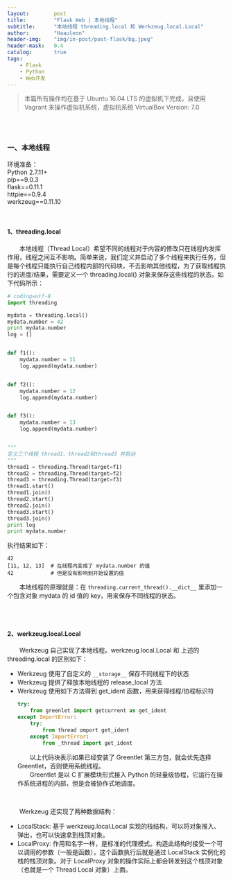 ```yaml
---
layout:        post
title:         "Flask Web | 本地线程"
subtitle:      "本地线程 threading.local 和 Werkzeug.local.Local"
author:        "Haauleon"
header-img:    "img/in-post/post-flask/bg.jpeg"
header-mask:   0.4
catalog:       true
tags:
    - Flask
    - Python
    - Web开发
---
```


> 本篇所有操作均在基于 Ubuntu 16.04 LTS 的虚拟机下完成，且使用 Vagrant 来操作虚拟机系统，虚拟机系统 VirtualBox Version: 7.0 

<br>
<br>

### 一、本地线程
环境准备：     
Python 2.7.11+      
pip==9.0.3     
flask==0.11.1   
httpie==0.9.4     
werkzeug==0.11.10       

<br>

#### 1、threading.local
&emsp;&emsp;本地线程（Thread Local）希望不同的线程对于内容的修改只在线程内发挥作用，线程之间互不影响。简单来说，我们定义并启动了多个线程来执行任务，但是每个线程只能执行自己线程内部的代码块，不去影响其他线程，为了获取线程执行的进度/结果，需要定义一个 threading.local() 对象来保存这些线程的状态。如下代码所示：     
```python
# coding=utf-8
import threading

mydata = threading.local()
mydata.number = 42
print mydata.number
log = []


def f1():
    mydata.number = 11
    log.append(mydata.number)


def f2():
    mydata.number = 12
    log.append(mydata.number)


def f3():
    mydata.number = 13
    log.append(mydata.number)


"""
定义三个线程 thread1、thread2和thread3 并启动
"""
thread1 = threading.Thread(target=f1)
thread2 = threading.Thread(target=f2)
thread3 = threading.Thread(target=f3)
thread1.start()
thread1.join()
thread2.start()
thread2.join()
thread3.start()
thread3.join()
print log
print mydata.number
```

执行结果如下：     
```
42
[11, 12, 13]  # 在线程内变成了 mydata.number 的值
42            # 但是没有影响到开始设置的值
```

&emsp;&emsp;本地线程的原理就是：在 `threading.current_thread().__dict__` 里添加一个包含对象 mydata 的 id 值的 key，用来保存不同线程的状态。   

<br>
<br>

#### 2、werkzeug.local.Local
&emsp;&emsp;Werkzeug 自己实现了本地线程。werkzeug.local.Local 和 上述的 threading.local 的区别如下：     
- Werkzeug 使用了自定义的 `__storage__` 保存不同线程下的状态    
- Werkzeug 提供了释放本地线程的 release_local 方法   
- Werkzeug 使用如下方法得到 get_ident 函数，用来获得线程/协程标识符    
    ```python
    try:
        from greenlet import getcurrent as get_ident
    except ImportError:
        try:
            from thread omport get_ident
        except ImportError:
            from _thread import get_ident
    ```
    &emsp;&emsp;以上代码块表示如果已经安装了 Greentlet 第三方包，就会优先选择 Greentlet，否则使用系统线程。      
    &emsp;&emsp;Greentlet 是以 C 扩展模块形式接入 Python 的轻量级协程，它运行在操作系统进程的内部，但是会被协作式地调度。    

<br>

&emsp;&emsp;Werkzeug 还实现了两种数据结构：    
- LocalStack: 基于 werkzeug.local.Local 实现的栈结构，可以将对象推入、弹出，也可以快速拿到栈顶对象。     
- LocalProxy: 作用和名字一样，是标准的代理模式。构造此结构时接受一个可以调用的参数（一般是函数），这个函数执行后就是通过 LocalStack 实例化的栈的栈顶对象。对于 LocalProxy 对象的操作实际上都会转发到这个栈顶对象（也就是一个 Thread Local 对象）上面。